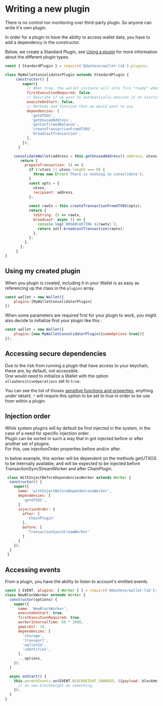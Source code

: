 # Writing a new plugin

There is no control nor monitoring over third-party plugin. So anyone can write it's own plugin. 

In order for a plugin to have the ability to access wallet data, you have to add a dependency in the constructor.

Below, we create a Standard Plugin, see [Using a plugin](plugins/using-a-plugin.md) for more information about the different plugin types.

```js
const { StandardPlugin } = require('@dashevo/wallet-lib').plugins;

class MyWalletConsolidatorPlugin extends StandardPlugin { 
     constructor() {
        super({
          // When true, the wallet instance will only fire "ready" when a first execution of the plugin has happen.
          firstExecutionRequired: false,
          // Describe if we want to automatically execute it on starting up an account.
          executeOnStart: false,
          // Methods and function that we would want to use
          dependencies: [
            'getUTXOS',
            'getUnusedAddress',
            'getConfirmedBalance',
            'createTransactionFromUTXOS',
            'broadcastTransaction',
          ],
        });
      }

    consolidateWallet(address = this.getUnusedAddress().address, utxos = this.getUTXOS()) {
       return {
         prepareTransaction: () => {
           if (!utxos || utxos.length === 0) {
             throw new Error('There is nothing to consolidate');
           }
           const opts = {
             utxos,
             recipient: address,
           };
    
           const rawtx = this.createTransactionFromUTXOS(opts);
           return {
             toString: () => rawtx,
             broadcast: async () => {
               console.log(`BROADCASTING ${rawtx}`);
               return self.broadcastTransaction(rawtx);
             },
           };
         },
       };
     }
}
```

## Using my created plugin

When you plugin is created, including it in your Wallet is as easy as referencing up the class in the `plugins` array. 

```js 
const wallet = new Wallet({
    plugins:[MyWalletConsolidatorPlugin]
})
```

When some parameters are required first for your plugin to work, you might also decide to initialize first your plugin like this : 

```js 
const wallet = new Wallet({
    plugins:[new MyWalletConsolidatorPlugin({someOptions:true})]
});
```

## Accessing secure dependencies 

Due to the risk from running a plugin that have access to your keychain, these are, by default, not accessible.  
One would need to initialize a Wallet with the option `allowSensitiveOperations` set to `true`.  

You can see the list of thoses [sensitive functions and properties](https://github.com/dashevo/wallet-lib/blob/master/src/CONSTANTS.js#L67), anything under `UNSAFE_*` will require this option to be set to true in order to be use from within a plugin.  

## Injection order

While system plugins will by default be first injected in the system, in the case of a need for specific injection order.  
Plugin can be sorted in such a way that in got injected before or after another set of plugins.  
For this, use injectionOrder properties before and/or after.  


In below example, this worker will be dependent on the methods getUTXOS to be internally available, and will be expected to be injected before TransactionSyncStreamWorker and after ChainPlugin.  

```js 
 class WithInjectBeforeDependenciesWorker extends Worker {
  constructor() {
    super({
      name: 'withInjectBeforeDependenciesWorker',
      dependencies: [
        'getUTXOS',
      ],
      injectionOrder: {
        after: [
          'ChainPlugin'
        ],
        before: [
          'TransactionSyncStreamWorker'
        ]
      }
    });
  }
 }
  ```

## Accessing events 

From a plugin, you have the ability to listen to account's emitted events. 

```js
const { EVENT, plugins: { Worker } } = require('@dashevo/wallet-lib');
class NewBlockWorker extends Worker {
  constructor(options) {
    super({
      name: 'NewBlockWorker',
      executeOnStart: true,
      firstExecutionRequired: true,
      workerIntervalTime: 60 * 1000,
      gapLimit: 10,
      dependencies: [
        'storage',
        'transport',
        'walletId',
        'identities',
      ],
      ...options,
    });
  }

  async onStart() {
    this.parentEvents.on(EVENT.BLOCKHEIGHT_CHANGED, ({payload: blockHeight}) => {
      // on new blockheight do something.
    });
  }
}
```
